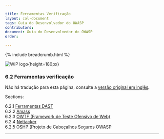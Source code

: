 ```yaml
---

title: Ferramentas Verificação
layout: col-document
tags: Guia do Desenvolvedor do OWASP
contributors:
document: Guia do Desenvolvedor do OWASP
order:

---
```


{% include breadcrumb.html %}

![WIP logo](../../../assets/images/dg_wip.png "Trabalho em andamento"){height=180px}

### 6.2 Ferramentas verificação

Não há tradução para esta página, consulte a [versão original em inglês][release0820].

Sections:

6.2.1 [Ferramentas DAST](#dast-tools)  
6.2.2 [Amass](#amass)  
6.2.3 [OWTF (Framework de Teste Ofensivo de Web)](#offensive-web-testing-framework)  
6.2.4 [Nettacker](#nettacker)  
6.2.5 [OSHP (Projeto de Cabeçalhos Seguros OWASP](#secure-headers-project)  

----

[release0820]: https://github.com/OWASP/www-project-developer-guide/blob/main/draft/08-verification/02-tools/toc.md
